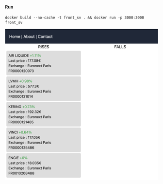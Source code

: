 #### Run
```
docker build --no-cache -t front_sv . && docker run -p 3000:3000 front_sv
```

![image info](./images/svelte.png)